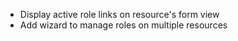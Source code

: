 - Display active role links on resource's form view
- Add wizard to manage roles on multiple resources
